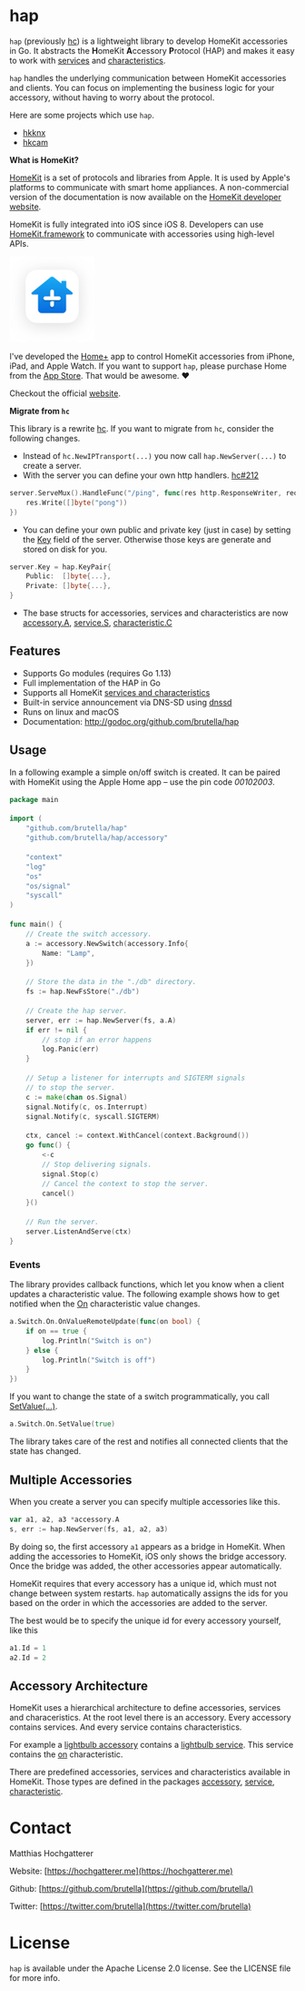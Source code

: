 # hap
`hap` (previously [hc](https://github.com/brutella/hc)) is a lightweight library to develop HomeKit accessories in Go.
It abstracts the **H**omeKit **A**ccessory **P**rotocol (HAP) and makes it easy to work with [services](service/README.md) and [characteristics](characteristic/README.md).

`hap` handles the underlying communication between HomeKit accessories and clients.
You can focus on implementing the business logic for your accessory, without having to worry about the protocol.

Here are some projects which use `hap`.

- [hkknx](https://hochgatterer.me/hkknx)
- [hkcam](https://github.com/brutella/hkcam)

**What is HomeKit?**

[HomeKit][homekit] is a set of protocols and libraries from Apple. It is used by Apple's platforms to communicate with smart home appliances. A non-commercial version of the documentation is now available on the [HomeKit developer website](https://developer.apple.com/homekit/).

HomeKit is fully integrated into iOS since iOS 8. Developers can use [HomeKit.framework](https://developer.apple.com/documentation/homekit) to communicate with accessories using high-level APIs.

<img alt="Home+.app" src="_img/home+.png?raw=true" width="150" />

I've developed the [Home+][home+] app to control HomeKit accessories from iPhone, iPad, and Apple Watch.
If you want to support `hap`, please purchase Home from the [App Store][home-appstore]. That would be awesome. ❤️

Checkout the official [website][home+].

[home+]: https://hochgatterer.me/home+/
[home-appstore]: http://itunes.apple.com/app/id995994352
[GoDoc]: https://godoc.org/github.com/brutella/hap
[GoDoc Widget]: https://godoc.org/github.com/brutella/hap?status.svg
[Travis]: https://travis-ci.org/brutella/hap
[Travis Widget]: https://travis-ci.org/brutella/hap.svg

**Migrate from `hc`**

This library is a rewrite [hc](https://github.com/brutella/hc).
If you want to migrate from `hc`, consider the following changes.

- Instead of `hc.NewIPTransport(...)` you now call `hap.NewServer(...)` to create a server. 
- With the server you can define your own http handlers. [hc#212](https://github.com/brutella/hc/issues/212)
```go
server.ServeMux().HandleFunc("/ping", func(res http.ResponseWriter, req *http.Request) {
    res.Write([]byte("pong"))
})
```
- You can define your own public and private key (just in case) by setting the [Key](https://github.com/brutella/hap/blob/master/server.go#L42) field of the server. Otherwise those keys are generate and stored on disk for you.
```go
server.Key = hap.KeyPair{
	Public:  []byte{...},
	Private: []byte{...},
}
```
- The base structs for accessories, services and characteristics are now [accessory.A](accessory/a.go), [service.S](service/s.go), [characteristic.C](characteristic/c.go)

## Features

- Supports Go modules (requires Go 1.13)
- Full implementation of the HAP in Go
- Supports all HomeKit [services and characteristics](service/README.md)
- Built-in service announcement via DNS-SD using [dnssd](http://github.com/brutella/dnssd)
- Runs on linux and macOS
- Documentation: http://godoc.org/github.com/brutella/hap

## Usage

In a following example a simple on/off switch is created.
It can be paired with HomeKit using the Apple Home app – use the pin code *00102003*.

```go
package main

import (
	"github.com/brutella/hap"
	"github.com/brutella/hap/accessory"

	"context"
	"log"
	"os"
	"os/signal"
	"syscall"
)

func main() {
	// Create the switch accessory.
	a := accessory.NewSwitch(accessory.Info{
		Name: "Lamp",
	})

	// Store the data in the "./db" directory.
	fs := hap.NewFsStore("./db")

	// Create the hap server.
	server, err := hap.NewServer(fs, a.A)
	if err != nil {
		// stop if an error happens
		log.Panic(err)
	}

	// Setup a listener for interrupts and SIGTERM signals
	// to stop the server.
	c := make(chan os.Signal)
	signal.Notify(c, os.Interrupt)
	signal.Notify(c, syscall.SIGTERM)

	ctx, cancel := context.WithCancel(context.Background())
	go func() {
		<-c
		// Stop delivering signals.
		signal.Stop(c)
		// Cancel the context to stop the server.
		cancel() 
	}()

	// Run the server.
	server.ListenAndServe(ctx)
}
```

### Events

The library provides callback functions, which let you know when a client updates a characteristic value.
The following example shows how to get notified when the [On](characteristic/on.go) characteristic value changes.

```go
a.Switch.On.OnValueRemoteUpdate(func(on bool) {
    if on == true {
        log.Println("Switch is on")
    } else {
        log.Println("Switch is off")
    }
})
```

If you want to change the state of a switch programmatically, you call [SetValue(...)](https://github.com/brutella/hap/blob/master/characteristic/bool.go#L20).

```go
a.Switch.On.SetValue(true)
```

The library takes care of the rest and notifies all connected clients that the state has changed.

## Multiple Accessories

When you create a server you can specify multiple accessories like this.

```go
var a1, a2, a3 *accessory.A
s, err := hap.NewServer(fs, a1, a2, a3)
```

By doing so, the first accessory `a1` appears as a bridge in HomeKit.
When adding the accessories to HomeKit, iOS only shows the bridge accessory.
Once the bridge was added, the other accessories appear automatically.

HomeKit requires that every accessory has a unique id, which must not change between system restarts.
`hap` automatically assigns the ids for you based on the order in which the accessories are added to the server.

The best would be to specify the unique id for every accessory yourself, like this

```go
a1.Id = 1
a2.Id = 2
```

## Accessory Architecture

HomeKit uses a hierarchical architecture to define accessories, services and characeristics.
At the root level there is an accessory.
Every accessory contains services.
And every service contains characteristics.

For example a [lightbulb accessory](accessory/lightbulb.go) contains a [lightbulb service](service/lightbulb.go).
This service contains the [on](characteristic/on.go) characteristic.

There are predefined accessories, services and characteristics available in HomeKit.
Those types are defined in the packages [accessory](accessory), [service](service), [characteristic](characteristic).

# Contact

Matthias Hochgatterer

Website: [https://hochgatterer.me](https://hochgatterer.me)

Github: [https://github.com/brutella](https://github.com/brutella/)

Twitter: [https://twitter.com/brutella](https://twitter.com/brutella)


# License

`hap` is available under the Apache License 2.0 license. See the LICENSE file for more info.

[homekit]: https://developer.apple.com/homekit/
